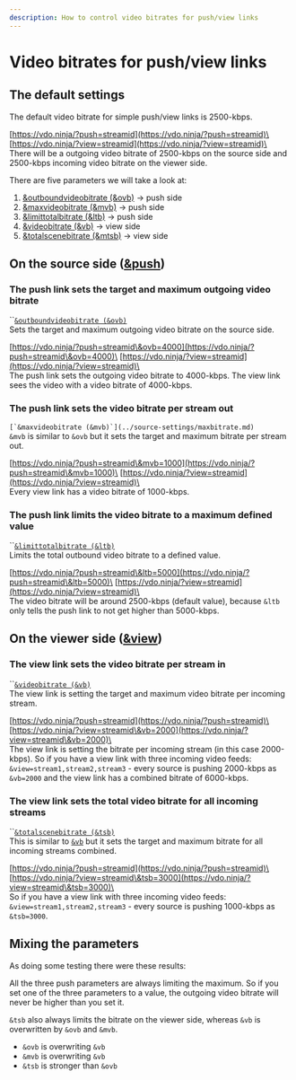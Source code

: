 ```yaml
---
description: How to control video bitrates for push/view links
---
```


# Video bitrates for push/view links

## The default settings

The default video bitrate for simple push/view links is 2500-kbps.

[https://vdo.ninja/?push=streamid](https://vdo.ninja/?push=streamid)\
[https://vdo.ninja/?view=streamid](https://vdo.ninja/?view=streamid)\
\
There will be a outgoing video bitrate of 2500-kbps on the source side and 2500-kbps incoming video bitrate on the viewer side.

There are five parameters we will take a look at:

1. [\&outboundvideobitrate (\&ovb)](../source-settings/and-outboundvideobitrate.md) -> push side
2. [\&maxvideobitrate (\&mvb)](../source-settings/maxbitrate.md) -> push side
3. [\&limittotalbitrate (\&ltb)](../source-settings/limittotalbitrate.md) -> push side
4. [\&videobitrate (\&vb)](../advanced-settings/view-parameters/bitrate.md) -> view side
5. [\&totalscenebitrate (\&mtsb)](../newly-added-parameters/and-maxtotalscenebitrate.md) -> view side

## On the source side ([\&push](../source-settings/push.md))

### The push link sets the target and maximum outgoing video bitrate

``[`&outboundvideobitrate (&ovb)`](../source-settings/and-outboundvideobitrate.md)\
Sets the target and maximum outgoing video bitrate on the source side.

[https://vdo.ninja/?push=streamid\&ovb=4000](https://vdo.ninja/?push=streamid\&ovb=4000)\
[https://vdo.ninja/?view=streamid](https://vdo.ninja/?view=streamid)\
\
The push link sets the outgoing video bitrate to 4000-kbps. The view link sees the video with a video bitrate of 4000-kbps.

### The push link sets the video bitrate per stream out

``[`&maxvideobitrate (&mvb)`](../source-settings/maxbitrate.md)``\
`&mvb` is similar to `&ovb` but it sets the target and maximum bitrate per stream out.

[https://vdo.ninja/?push=streamid\&mvb=1000](https://vdo.ninja/?push=streamid\&mvb=1000)\
[https://vdo.ninja/?view=streamid](https://vdo.ninja/?view=streamid)\
\
Every view link has a video bitrate of 1000-kbps.

### The push link limits the video bitrate to a maximum defined value

``[`&limittotalbitrate (&ltb)`](../source-settings/limittotalbitrate.md)\
Limits the total outbound video bitrate to a defined value.

[https://vdo.ninja/?push=streamid\&ltb=5000](https://vdo.ninja/?push=streamid\&ltb=5000)\
[https://vdo.ninja/?view=streamid](https://vdo.ninja/?view=streamid)\
\
The video bitrate will be around 2500-kbps (default value), because `&ltb` only tells the push link to not get higher than 5000-kbps.

## On the viewer side ([\&view](../advanced-settings/view-parameters/view.md))

### The view link sets the video bitrate per stream in

``[`&videobitrate (&vb)`](../advanced-settings/view-parameters/bitrate.md)\
The view link is setting the target and maximum video bitrate per incoming stream.

[https://vdo.ninja/?push=streamid](https://vdo.ninja/?push=streamid)\
[https://vdo.ninja/?view=streamid\&vb=2000](https://vdo.ninja/?view=streamid\&vb=2000)\
\
The view link is setting the bitrate per incoming stream (in this case 2000-kbps). So if you have a view link with three incoming video feeds: `&view=stream1,stream2,stream3` - every source is pushing 2000-kbps as `&vb=2000` and the view link has a combined bitrate of 6000-kbps.

### The view link sets the total video bitrate for all incoming streams

``[`&totalscenebitrate (&tsb)`](../newly-added-parameters/and-maxtotalscenebitrate.md)\
This is similar to [`&vb`](video-bitrates-for-push-view-links.md#the-view-link-sets-the-video-bitrate-per-stream-in) but it sets the target and maximum bitrate for all incoming streams combined.

[https://vdo.ninja/?push=streamid](https://vdo.ninja/?push=streamid)\
[https://vdo.ninja/?view=streamid\&tsb=3000](https://vdo.ninja/?view=streamid\&tsb=3000)\
\
So if you have a view link with three incoming video feeds: `&view=stream1,stream2,stream3` - every source is pushing 1000-kbps as `&tsb=3000`.&#x20;

## Mixing the parameters

As doing some testing there were these results:

All the three push parameters are always limiting the maximum. So if you set one of the three parameters to a value, the outgoing video bitrate will never be higher than you set it.

`&tsb` also always limits the bitrate on the viewer side, whereas `&vb` is overwritten by `&ovb` and `&mvb`.

* `&ovb` is overwriting `&vb`
* `&mvb` is overwriting `&vb`
* `&tsb` is stronger than `&ovb`
